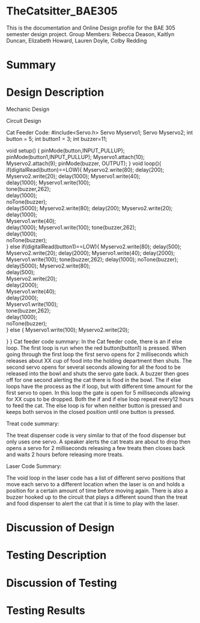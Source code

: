 # TheCatsitter_BAE305
This is the documentation and Online Design profile for the BAE 305 semester design project. Group Members: Rebecca Deason, Kaitlyn Duncan, Elizabeth Howard, Lauren Doyle, Colby Redding 

# Summary

# Design Description

Mechanic Design 

Circuit Design 

Cat Feeder Code:
#include<Servo.h> 
Servo Myservo1;
Servo Myservo2;
int button = 5;
int button1 = 3;
int buzzer=11;

void setup()
{
  pinMode(button,INPUT_PULLUP);
  pinMode(button1,INPUT_PULLUP);
  Myservo1.attach(10);
  Myservo2.attach(9);
  pinMode(buzzer, OUTPUT);
}
void loop(){
  if(digitalRead(button)==LOW){ 
    Myservo2.write(80); 
    delay(200);   
    Myservo2.write(20); 
    delay(1000);
    Myservo1.write(40);   
    delay(1000); 
    Myservo1.write(100);  
    tone(buzzer,262);   
    delay(1000);     
    noTone(buzzer);   
    delay(5000);
    Myservo2.write(80);
    delay(200); 
    Myservo2.write(20);
    delay(1000);       
    Myservo1.write(40);       
    delay(1000);
    Myservo1.write(100);
    tone(buzzer,262);           
    delay(1000);                
    noTone(buzzer);            
  }
  else if(digitalRead(button1)==LOW){
    Myservo2.write(80);
    delay(500);
    Myservo2.write(20);
    delay(2000);
    Myservo1.write(40);
    delay(2000);
    Myservo1.write(100);
    tone(buzzer,262);
    delay(1000); 
    noTone(buzzer);
    delay(5000);
    Myservo2.write(80);         
    delay(500);                 
    Myservo2.write(20);         
    delay(2000);                
    Myservo1.write(40);         
    delay(2000);                
    Myservo1.write(100);        
    tone(buzzer,262);           
    delay(1000);                
    noTone(buzzer);             
  }
  else { 
    Myservo1.write(100);
    Myservo2.write(20);
    
  }
}
Cat feeder code summary:
In the Cat feeder code, there is an if else loop. The first loop is run when the red button(button1) is pressed. When going through the first loop the first servo opens for 2 milliseconds which releases about XX cup of food into the holding department then shuts. The second servo opens for several seconds allowing for all the food to be released into the bowl and shuts the servo gate back. A buzzer then goes off for one second alerting the cat there is food in the bowl. The if else loops have the process as the if loop, but with different time amount for the first servo to open. In this loop the gate is open for 5 milliseconds allowing for XX cups to be dropped. Both the if and if else loop repeat every12 hours to feed the cat. The else loop is for when neither button is pressed and keeps both servos in the closed position until one button is pressed. 

 
Treat code summary:  

The treat dispenser code is very similar to that of the food dispenser but only uses one servo. A speaker alerts the cat treats are about to drop then opens a servo for 2 milliseconds releasing a few treats then closes back and waits 2 hours before releasing more treats.  

 
Laser Code Summary:

The void loop in the laser code has a list of different servo positions that move each servo to a different location when the laser is on and holds a position for a certain amount of time before moving again. There is also a buzzer hooked up to the circuit that plays a different sound than the treat and food dispenser to alert the cat that it is time to play with the laser. 



# Discussion of Design

# Testing Description

# Discussion of Testing

# Testing Results


